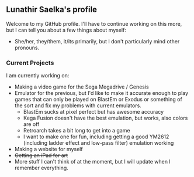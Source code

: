<!-- ### Hi there 👋 -->

<!--
**lunathir/lunathir** is a ✨ _special_ ✨ repository because its `README.md` (this file) appears on your GitHub profile.

Here are some ideas to get you started:

- 🔭 I’m currently working on ...
- 🌱 I’m currently learning ...
- 👯 I’m looking to collaborate on ...
- 🤔 I’m looking for help with ...
- 💬 Ask me about ...
- 📫 How to reach me: ...
- 😄 Pronouns: ...
- ⚡ Fun fact: ...
-->

## Lunathir Saelka's profile
Welcome to my GitHub profile. I'll have to continue working on this more, but I can tell you about a few things about myself:
- She/her, they/them, it/its primarily, but I don't particularly mind other pronouns.

### Current Projects
I am currently working on:
- Making a video game for the Sega Megadrive / Genesis
- Emulator for the previous, but I'd like to make it accurate enough to play games that can only be played on BlastEm or Exodus or something of the sort and fix my problems with current emulators.
  - BlastEm sucks at pixel perfect but has awesome accuracy
  - Kega Fusion doesn't have the best emulation, but works, also colors are off
  - Retroarch takes a bit long to get into a game
  - I want to make one for fun, including getting a good YM2612 (including ladder effect and low-pass filter) emulation working
- Making a website for myself
- ~~Getting an iPad for art~~
- More stuff I can't think of at the moment, but I will update when I remember everything.

<!-- 
  ┌───────────────────────────────────────────────────────────────────────┐
  │ Wow                                                                   │
  └───────────────────────────────────────────────────────────────────────┘
 -->
